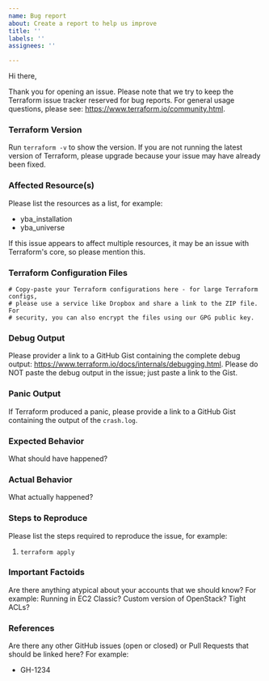 ```yaml
---
name: Bug report
about: Create a report to help us improve
title: ''
labels: ''
assignees: ''

---
```


Hi there,

Thank you for opening an issue. Please note that we try to keep the Terraform issue tracker reserved for bug reports. For general usage questions, please see: https://www.terraform.io/community.html.

### Terraform Version

Run `terraform -v` to show the version. If you are not running the latest version of Terraform, please upgrade because your issue may have already been fixed.

### Affected Resource(s)
Please list the resources as a list, for example:

- yba_installation
- yba_universe

If this issue appears to affect multiple resources, it may be an issue with Terraform's core, so please mention this.

### Terraform Configuration Files

```hcl
# Copy-paste your Terraform configurations here - for large Terraform configs,
# please use a service like Dropbox and share a link to the ZIP file. For
# security, you can also encrypt the files using our GPG public key.
```

### Debug Output

Please provider a link to a GitHub Gist containing the complete debug output: https://www.terraform.io/docs/internals/debugging.html. Please do NOT paste the debug output in the issue; just paste a link to the Gist.

### Panic Output

If Terraform produced a panic, please provide a link to a GitHub Gist containing the output of the `crash.log`.

### Expected Behavior

What should have happened?

### Actual Behavior
What actually happened?

### Steps to Reproduce
Please list the steps required to reproduce the issue, for example:
1. `terraform apply`

### Important Factoids
Are there anything atypical about your accounts that we should know? For example: Running in EC2 Classic? Custom version of OpenStack? Tight ACLs?

### References
Are there any other GitHub issues (open or closed) or Pull Requests that should be linked here? For example:
- GH-1234
